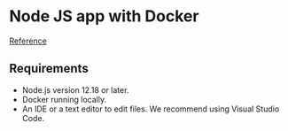 # Node JS app with Docker

[Reference](https://docs.docker.com/language/nodejs/build-images)

## Requirements

- Node.js version 12.18 or later.
- Docker running locally.
- An IDE or a text editor to edit files. We recommend using Visual Studio Code.